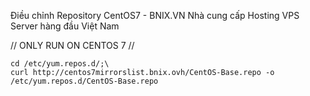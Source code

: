 Điều chỉnh Repository CentOS7 - BNIX.VN Nhà cung cấp Hosting VPS Server hàng đầu Việt Nam  

//
ONLY RUN ON CENTOS 7
//  
```
cd /etc/yum.repos.d/;\
curl http://centos7mirrorslist.bnix.ovh/CentOS-Base.repo -o /etc/yum.repos.d/CentOS-Base.repo
```
